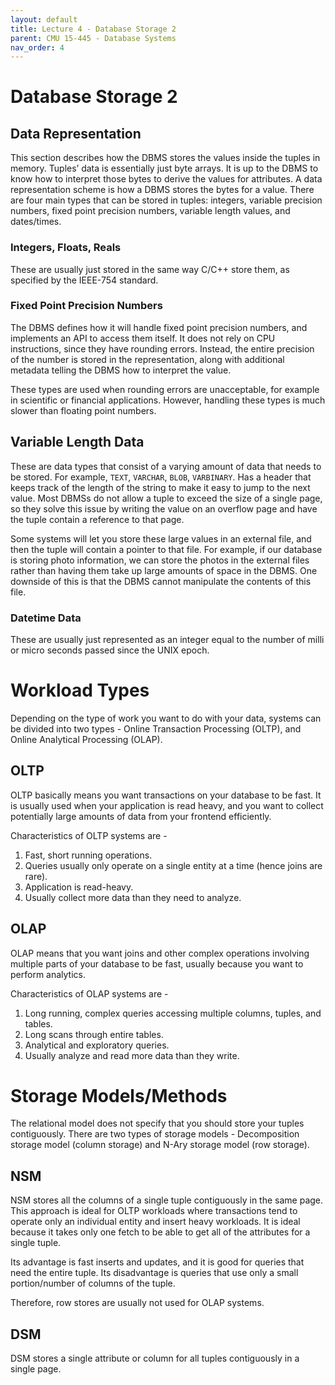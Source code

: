 ```yaml
---
layout: default
title: Lecture 4 - Database Storage 2
parent: CMU 15-445 - Database Systems
nav_order: 4
---
```


# Database Storage 2

## Data Representation
This section describes how the DBMS stores the values inside the tuples in memory.
Tuples’ data is essentially just byte arrays. It is up to the DBMS to know how to interpret those bytes to
derive the values for attributes. A data representation scheme is how a DBMS stores the bytes for a value.
There are four main types that can be stored in tuples: integers, variable precision numbers, fixed point
precision numbers, variable length values, and dates/times.

### Integers, Floats, Reals
These are usually just stored in the same way C/C++ store them, as specified by the IEEE-754
standard.

### Fixed Point Precision Numbers
The DBMS defines how it will handle fixed point precision numbers, and implements an API to 
access them itself. It does not rely on CPU instructions, since they have rounding errors.
Instead, the entire precision of the number is stored in the representation, along with
additional metadata telling the DBMS how to interpret the value.

These types are used when rounding errors are unacceptable, for example in scientific or financial 
applications. However, handling these types is much slower than floating point numbers.

## Variable Length Data
These are data types that consist of a varying amount of data that needs to be stored. For example,
`TEXT`, `VARCHAR`, `BLOB`, `VARBINARY`. Has a header that keeps track of the length of the string to make it easy to jump to the next value.
Most DBMSs do not allow a tuple to exceed the size of a single page, so they solve this issue by
writing the value on an overflow page and have the tuple contain a reference to that page.

Some systems will let you store these large values in an external file, and then the tuple will contain
a pointer to that file. For example, if our database is storing photo information, we can store the
photos in the external files rather than having them take up large amounts of space in the DBMS. One
downside of this is that the DBMS cannot manipulate the contents of this file.

### Datetime Data
These are usually just represented as an integer equal to the number of milli or micro seconds passed
since the UNIX epoch.

# Workload Types
Depending on the type of work you want to do with your data, systems can be divided into 
two types - Online Transaction Processing (OLTP), and Online Analytical Processing (OLAP).

## OLTP
OLTP basically means you want transactions on your database to be fast. It is
usually used when your application is read heavy, and you want to collect potentially
large amounts of data from your frontend efficiently.

Characteristics of OLTP systems are -
1. Fast, short running operations.
2. Queries usually only operate on a single entity at a time (hence joins are rare).
3. Application is read-heavy.
4. Usually collect more data than they need to analyze.

## OLAP
OLAP means that you want joins and other complex operations involving multiple parts of your
database to be fast, usually because you want to perform analytics.

Characteristics of OLAP systems are -
1. Long running, complex queries accessing multiple columns, tuples, and tables.
2. Long scans through entire tables.
3. Analytical and exploratory queries.
4. Usually analyze and read more data than they write.

# Storage Models/Methods
The relational model does not specify that you should store your tuples contiguously.
There are two types of storage models - Decomposition storage model (column storage) and N-Ary storage model (row storage).

## NSM
NSM stores all the columns of a single tuple contiguously in the same page. This approach is ideal for OLTP workloads where transactions tend to operate only an individual entity and
insert heavy workloads. It is ideal because it takes only one fetch to be able to get all of the attributes for a
single tuple.

Its advantage is fast inserts and updates, and it is good for queries that need the
entire tuple. Its disadvantage is queries that use only a small portion/number of columns
of the tuple. 

Therefore, row stores are usually not used for OLAP systems.

## DSM
DSM stores a single attribute or column for all tuples contiguously in a single page.
